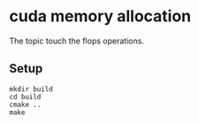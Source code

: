 # cuda memory allocation

The topic touch the flops operations.

## Setup

```
mkdir build
cd build
cmake ..
make
```
